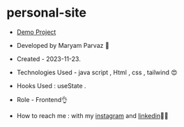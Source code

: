 # personal-site
- [Demo Project](https://maryamparvaz.github.io/personal-site/)

- Developed by Maryam Parvaz 🙎

- Created - 2023-11-23.

- Technologies Used - java script , Html , css , tailwind 😍

- Hooks Used : useState .

- Role - Frontend👌

- How to reach me : with my [instagram](https://www.instagram.com/maryamparvaz_web) and [linkedin](https://www.linkedin.com/in/maryam-parvaz-3687b327a/)👩‍💻
